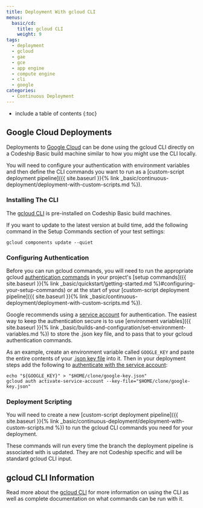 ```yaml
---
title: Deployment With gcloud CLI
menus:
  basic/cd:
    title: gcloud CLI
    weight: 9
tags:
  - deployment
  - gcloud
  - gae
  - gce
  - app engine
  - compute engine
  - cli
  - google
categories:
  - Continuous Deployment    
---
```


* include a table of contents
{:toc}

## Google Cloud Deployments

Deployments to [Google Cloud](https://cloud.google.com) can be done using the gcloud CLI directly on a Codeship Basic build machine similar to how you might use the CLI locally.

You will need to configure your authentication with environment variables and then define the CLI commands you want to run as a [custom-script deployment pipeline]({{ site.baseurl }}{% link _basic/continuous-deployment/deployment-with-custom-scripts.md %}).

### Installing The CLI

The [gcloud CLI](https://cloud.google.com/sdk/gcloud) is pre-installed on Codeship Basic build machines.

If you want to update to the latest version at build time, add the following command in the Setup Commands section of your test settings:

```shell
gcloud components update --quiet
```

### Configuring Authentication

Before you can run gcloud commands, you will need to run the appropriate gcloud [authentication commands](https://cloud.google.com/sdk/gcloud/reference/auth) in your project's [setup commands]({{ site.baseurl }}{% link _basic/quickstart/getting-started.md %}#configuring-your-setup-commands) or at the start of your [custom-script deployment pipeline]({{ site.baseurl }}{% link _basic/continuous-deployment/deployment-with-custom-scripts.md %}).

Google recommends using a [service account](https://cloud.google.com/storage/docs/authentication#service_accounts) for authentication. The easiest way to keep the authentication secure is to use [environment variables]({{ site.baseurl }}{% link _basic/builds-and-configuration/set-environment-variables.md %}) to store the .json key file, and to pass that to your gcloud authentication commands.

As an example, create an environment variable called `GOOGLE_KEY` and paste the entire contents of your [.json key file](https://cloud.google.com/storage/docs/authentication#service_accounts) into it. Then in your deployment steps add the following to [authenticate with the service account](https://cloud.google.com/sdk/gcloud/reference/auth/activate-service-account):

```shell
echo "${GOOGLE_KEY}" > "$HOME/clone/google-key.json"
gcloud auth activate-service-account --key-file="$HOME/clone/google-key.json"
```

### Deployment Scripting

You will need to create a new [custom-script deployment pipeline]({{ site.baseurl }}{% link _basic/continuous-deployment/deployment-with-custom-scripts.md %}) to run the gcloud CLI commands you need for your deployment.

These commands will run every time the branch the deployment pipeline is associated with is updated. They are not Codeship specific and will be standard gcloud CLI input.

## gcloud CLI Information

Read more about the [gcloud CLI](https://cloud.google.com/sdk/gcloud) for more information on using the CLI as well as complete documentation on what commands can be run with it.
